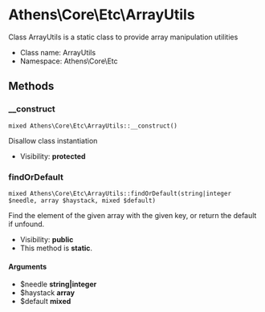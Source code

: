 Athens\Core\Etc\ArrayUtils
===============

Class ArrayUtils is a static class to provide array manipulation utilities




* Class name: ArrayUtils
* Namespace: Athens\Core\Etc







Methods
-------


### __construct

    mixed Athens\Core\Etc\ArrayUtils::__construct()

Disallow class instantiation



* Visibility: **protected**




### findOrDefault

    mixed Athens\Core\Etc\ArrayUtils::findOrDefault(string|integer $needle, array $haystack, mixed $default)

Find the element of the given array with the given key, or return the
default if unfound.



* Visibility: **public**
* This method is **static**.


#### Arguments
* $needle **string|integer**
* $haystack **array**
* $default **mixed**


